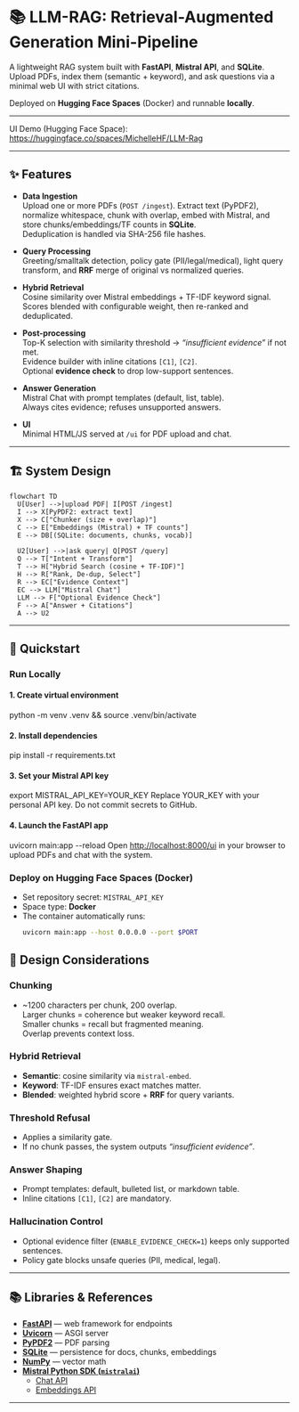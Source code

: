 

# 📚 LLM-RAG: Retrieval-Augmented Generation Mini-Pipeline

A lightweight RAG system built with **FastAPI**, **Mistral API**, and **SQLite**.  
Upload PDFs, index them (semantic + keyword), and ask questions via a minimal web UI with strict citations.

Deployed on **Hugging Face Spaces** (Docker) and runnable **locally**.

---
UI Demo (Hugging Face Space): https://huggingface.co/spaces/MichelleHF/LLM-Rag 

--- 

## ✨ Features

- **Data Ingestion**  
  Upload one or more PDFs (`POST /ingest`). Extract text (PyPDF2), normalize whitespace, chunk with overlap, embed with Mistral, and store chunks/embeddings/TF counts in **SQLite**.  
  Deduplication is handled via SHA-256 file hashes.

- **Query Processing**  
  Greeting/smalltalk detection, policy gate (PII/legal/medical), light query transform, and **RRF** merge of original vs normalized queries.

- **Hybrid Retrieval**  
  Cosine similarity over Mistral embeddings + TF-IDF keyword signal.  
  Scores blended with configurable weight, then re-ranked and deduplicated.

- **Post-processing**  
  Top-K selection with similarity threshold → *“insufficient evidence”* if not met.  
  Evidence builder with inline citations `[C1]`, `[C2]`.  
  Optional **evidence check** to drop low-support sentences.

- **Answer Generation**  
  Mistral Chat with prompt templates (default, list, table).  
  Always cites evidence; refuses unsupported answers.

- **UI**  
  Minimal HTML/JS served at `/ui` for PDF upload and chat.

---

## 🏗️ System Design

```mermaid
flowchart TD
  U[User] -->|upload PDF| I[POST /ingest]
  I --> X[PyPDF2: extract text]
  X --> C["Chunker (size + overlap)"]
  C --> E["Embeddings (Mistral) + TF counts"]
  E --> DB[(SQLite: documents, chunks, vocab)]

  U2[User] -->|ask query| Q[POST /query]
  Q --> T["Intent + Transform"]
  T --> H["Hybrid Search (cosine + TF-IDF)"]
  H --> R["Rank, De-dup, Select"]
  R --> EC["Evidence Context"]
  EC --> LLM["Mistral Chat"]
  LLM --> F["Optional Evidence Check"]
  F --> A["Answer + Citations"]
  A --> U2
```
---

## 🚀 Quickstart

### Run Locally

#### 1. Create virtual environment
python -m venv .venv && source .venv/bin/activate

#### 2. Install dependencies
pip install -r requirements.txt

#### 3. Set your Mistral API key
export MISTRAL_API_KEY=YOUR_KEY
Replace YOUR_KEY with your personal API key.
Do not commit secrets to GitHub.

#### 4. Launch the FastAPI app
uvicorn main:app --reload
Open [http://localhost:8000/ui](http://localhost:8000/ui) in your browser to upload PDFs and chat with the system.

### Deploy on Hugging Face Spaces (Docker)
- Set repository secret: `MISTRAL_API_KEY`  
- Space type: **Docker**  
- The container automatically runs:
  ```bash
  uvicorn main:app --host 0.0.0.0 --port $PORT

## 📐 Design Considerations

### Chunking
- ~1200 characters per chunk, 200 overlap.  
  Larger chunks = coherence but weaker keyword recall.  
  Smaller chunks = recall but fragmented meaning.  
  Overlap prevents context loss.

### Hybrid Retrieval
- **Semantic**: cosine similarity via `mistral-embed`.  
- **Keyword**: TF-IDF ensures exact matches matter.  
- **Blended**: weighted hybrid score + **RRF** for query variants.

### Threshold Refusal
- Applies a similarity gate.  
- If no chunk passes, the system outputs *“insufficient evidence”*.

### Answer Shaping
- Prompt templates: default, bulleted list, or markdown table.  
- Inline citations `[C1]`, `[C2]` are mandatory.

### Hallucination Control
- Optional evidence filter (`ENABLE_EVIDENCE_CHECK=1`) keeps only supported sentences.  
- Policy gate blocks unsafe queries (PII, medical, legal).

---

## 📚 Libraries & References

- [**FastAPI**](https://fastapi.tiangolo.com/) — web framework for endpoints  
- [**Uvicorn**](https://www.uvicorn.org/) — ASGI server  
- [**PyPDF2**](https://pypi.org/project/PyPDF2/) — PDF parsing  
- [**SQLite**](https://www.sqlite.org/index.html) — persistence for docs, chunks, embeddings  
- [**NumPy**](https://numpy.org/) — vector math  
- [**Mistral Python SDK (`mistralai`)**](https://github.com/mistralai/client-python)  
  - [Chat API](https://docs.mistral.ai/platform/endpoints/chat/)  
  - [Embeddings API](https://docs.mistral.ai/capabilities/embeddings/overview/)  

---

